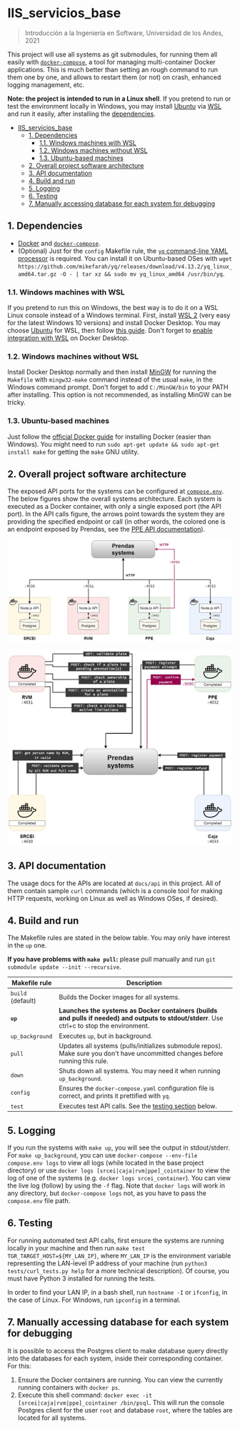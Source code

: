 # IIS_servicios_base

> Introducción a la Ingeniería en Software, Universidad de los Andes, 2021

This project will use all systems as git submodules, for running them all easily with [`docker-compose`](https://docs.docker.com/compose/), a tool for managing multi-container Docker applications. This is much better than setting an rough command to run them one by one, and allows to restart them (or not) on crash, enhanced logging management, etc.

**Note: the project is intended to run in a Linux shell**. If you pretend to run or test the environment locally in Windows, you may install [Ubuntu](https://www.microsoft.com/en-us/p/ubuntu-2004-lts/9n6svws3rx71) via [WSL](https://docs.microsoft.com/en-us/windows/wsl/install) and run it easily, after installing the [dependencies](#dependencies).

- [IIS_servicios_base](#iis_servicios_base)
  - [1. Dependencies](#1-dependencies)
    - [1.1. Windows machines with WSL](#11-windows-machines-with-wsl)
    - [1.2. Windows machines without WSL](#12-windows-machines-without-wsl)
    - [1.3. Ubuntu-based machines](#13-ubuntu-based-machines)
  - [2. Overall project software architecture](#2-overall-project-software-architecture)
  - [3. API documentation](#3-api-documentation)
  - [4. Build and run](#4-build-and-run)
  - [5. Logging](#5-logging)
  - [6. Testing](#6-testing)
  - [7. Manually accessing database for each system for debugging](#7-manually-accessing-database-for-each-system-for-debugging)

## 1. Dependencies

- [Docker](https://docs.docker.com/get-docker/) and [`docker-compose`](https://docs.docker.com/compose/install/).
- (Optional) Just for the `config` Makefile rule, the [`yq` command-line YAML processor](https://github.com/mikefarah/yq) is required. You can install it on Ubuntu-based OSes with `wget https://github.com/mikefarah/yq/releases/download/v4.13.2/yq_linux_amd64.tar.gz -O - | tar xz && sudo mv yq_linux_amd64 /usr/bin/yq`.

### 1.1. Windows machines with WSL

If you pretend to run this on Windows, the best way is to do it on a WSL Linux console instead of a Windows terminal. First, install [WSL 2](https://docs.microsoft.com/en-us/windows/wsl/install) (very easy for the latest Windows 10 versions) and install Docker Desktop. You may choose [Ubuntu](https://www.microsoft.com/en-us/p/ubuntu-2004-lts/9n6svws3rx71) for WSL, then follow [this guide](https://nickjanetakis.com/blog/setting-up-docker-for-windows-and-wsl-to-work-flawlessly). Don't forget to [enable integration with WSL](./docs/Docker_Ubuntu_WSL_config.png) on Docker Desktop.

### 1.2. Windows machines without WSL

Install Docker Desktop normally and then install [MinGW](https://sourceforge.net/projects/mingw/) for running the `Makefile` with `mingw32-make` command instead of the usual `make`, in the Windows command prompt. Don't forget to add `C:/MinGW/bin` to your PATH after installing. This option is not recommended, as installing MinGW can be tricky.

### 1.3. Ubuntu-based machines

Just follow the [official Docker guide](https://docs.docker.com/engine/install/ubuntu/) for installing Docker (easier than Windows). You might need to run `sudo apt-get update && sudo apt-get install make` for getting the `make` GNU utility.

## 2. Overall project software architecture

The exposed API ports for the systems can be configured at [`compose.env`](./compose.env). The below figures show the overall systems architecture. Each system is executed as a Docker container, with only a single exposed port (the API port). In the API calls figure, the arrows point towards the system they are providing the specified endpoint or call (in other words, the colored one is an endpoint exposed by Prendas, see the [PPE API documentation](./docs/api/PPE.md)).

![Overall systems diagram](./docs/diagram_overall.jpg "Overall diagram")

![API calls](./docs/diagram_api_calls.jpg "API calls diagram")

## 3. API documentation

The usage docs for the APIs are located at `docs/api` in this project. All of them contain sample `curl` commands (which is a console tool for making HTTP requests, working on Linux as well as Windows OSes, if desired).

## 4. Build and run

The Makefile rules are stated in the below table. You may only have interest in the `up` one.

**If you have problems with `make pull`:** please pull manually and run `git submodule update --init --recursive`.

| Makefile rule     | Description                                                                                                                                  |
| ----------------- | -------------------------------------------------------------------------------------------------------------------------------------------- |
| `build` (default) | Builds the Docker images for all systems.                                                                                                    |
| **`up`**          | **Launches the systems as Docker containers (builds and pulls if needed) and outputs to stdout/stderr**. Use ctrl+c to stop the environment. |
| `up_background`   | Executes `up`, but in background.                                                                                                            |
| `pull`            | Updates all systems (pulls/initializes submodule repos). Make sure you don't have uncommitted changes before running this rule.              |
| `down`            | Shuts down all systems. You may need it when running `up_background`.                                                                        |
| `config`          | Ensures the `docker-compose.yaml` configuration file is correct, and prints it prettified with `yq`.                                         |
| `test`            | Executes test API calls. See the [testing section](#testing) below.                                                                          |

## 5. Logging

If you run the systems with `make up`, you will see the output in stdout/stderr. For `make up_background`, you can use `docker-compose --env-file compose.env logs` to view all logs (while located in the base project directory) or use `docker logs [srcei|caja|rvm|ppe]_cointainer` to view the log of one of the systems (e.g. `docker logs srcei_container`). You can view the live log (follow) by using the `-f` flag. Note that `docker logs` will work in any directory, but `docker-compose logs` not, as you have to pass the `compose.env` file path.

## 6. Testing

For running automated test API calls, first ensure the systems are running locally in your machine and then run `make test TGR_TARGET_HOST=${MY_LAN_IP}`, where `MY_LAN_IP` is the environment variable representing the LAN-level IP address of your machine (run `python3 tests/curl_tests.py help` for a more technical description). Of course, you must have Python 3 installed for running the tests.

In order to find your LAN IP, in a bash shell, run `hostname -I` or `ifconfig`, in the case of Linux. For Windows, run `ipconfig` in a terminal.

## 7. Manually accessing database for each system for debugging

It is possible to access the Postgres client to make database query directly into the databases for each system, inside their corresponding container. For this:

1. Ensure the Docker containers are running. You can view the currently running containers with `docker ps`.
2. Execute this shell command: `docker exec -it [srcei|caja|rvm|ppe]_cointainer /bin/psql`. This will run the console Postgres client for the user `root` and database `root`, where the tables are located for all systems.
